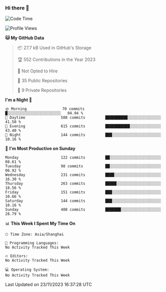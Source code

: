 ### Hi there 👋

<!--
**robinWongM/robinWongM** is a ✨ _special_ ✨ repository because its `README.md` (this file) appears on your GitHub profile.

Here are some ideas to get you started:

- 🔭 I’m currently working on ...
- 🌱 I’m currently learning ...
- 👯 I’m looking to collaborate on ...
- 🤔 I’m looking for help with ...
- 💬 Ask me about ...
- 📫 How to reach me: ...
- 😄 Pronouns: ...
- ⚡ Fun fact: ...
-->

<!--START_SECTION:waka-->
![Code Time](http://img.shields.io/badge/Code%20Time-151%20hrs%2013%20mins-blue)

![Profile Views](http://img.shields.io/badge/Profile%20Views-3-blue)

**🐱 My GitHub Data** 

> 📦 27.7 kB Used in GitHub's Storage 
 > 
> 🏆 552 Contributions in the Year 2023
 > 
> 🚫 Not Opted to Hire
 > 
> 📜 35 Public Repositories 
 > 
> 🔑 9 Private Repositories 
 > 
**I'm a Night 🦉** 

```text
🌞 Morning                70 commits          █░░░░░░░░░░░░░░░░░░░░░░░░   04.94 % 
🌆 Daytime                588 commits         ██████████░░░░░░░░░░░░░░░   41.50 % 
🌃 Evening                615 commits         ███████████░░░░░░░░░░░░░░   43.40 % 
🌙 Night                  144 commits         ███░░░░░░░░░░░░░░░░░░░░░░   10.16 % 
```
📅 **I'm Most Productive on Sunday** 

```text
Monday                   122 commits         ██░░░░░░░░░░░░░░░░░░░░░░░   08.61 % 
Tuesday                  98 commits          ██░░░░░░░░░░░░░░░░░░░░░░░   06.92 % 
Wednesday                231 commits         ████░░░░░░░░░░░░░░░░░░░░░   16.30 % 
Thursday                 263 commits         █████░░░░░░░░░░░░░░░░░░░░   18.56 % 
Friday                   151 commits         ███░░░░░░░░░░░░░░░░░░░░░░   10.66 % 
Saturday                 144 commits         ███░░░░░░░░░░░░░░░░░░░░░░   10.16 % 
Sunday                   408 commits         ███████░░░░░░░░░░░░░░░░░░   28.79 % 
```


📊 **This Week I Spent My Time On** 

```text
🕑︎ Time Zone: Asia/Shanghai

💬 Programming Languages: 
No Activity Tracked This Week

🔥 Editors: 
No Activity Tracked This Week

💻 Operating System: 
No Activity Tracked This Week
```


 Last Updated on 23/11/2023 16:37:28 UTC
<!--END_SECTION:waka-->
